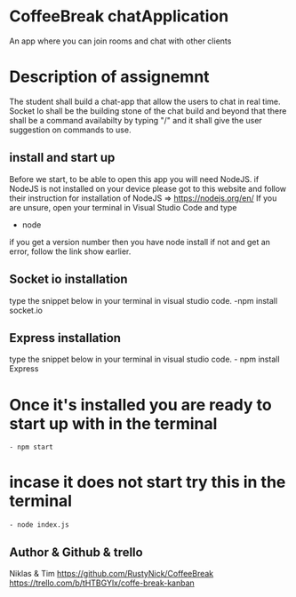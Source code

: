 # CoffeeBreak chatApplication
An app where you can join rooms and chat with other clients

# Description of assignemnt
The student shall build a chat-app that allow the users to chat in real time.
Socket Io shall be the building stone of the chat build and beyond that there shall be a command availabilty by typing "/"
and it shall give the user suggestion on commands to use. 

## install and start up
Before we start, to be able to open this app you will need NodeJS. if NodeJS is not installed on your device please got to this website and follow their instruction for installation of NodeJS => https://nodejs.org/en/
If you are unsure, open your terminal in Visual Studio Code and type 
- node 

if you get a version number then you have node install if not and get an error, follow the link show earlier.

## Socket io installation
type the snippet below in your terminal in visual studio code.
 -npm install socket.io

## Express installation
type the snippet below in your terminal in visual studio code.
    - npm install Express

# Once it's installed you are ready to start up with in the terminal
    - npm start

# incase it does not start try this in the terminal
    - node index.js 

##  Author & Github & trello
Niklas & Tim
https://github.com/RustyNick/CoffeeBreak
https://trello.com/b/tHTBGYlx/coffe-break-kanban